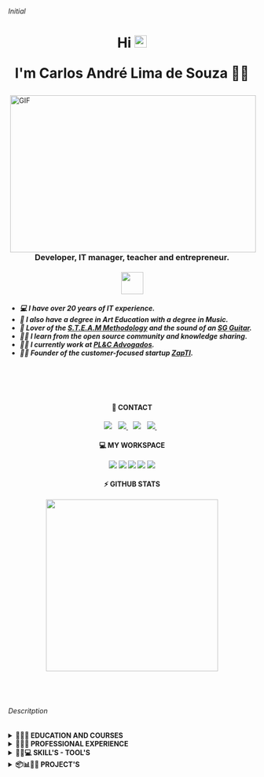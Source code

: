 <!-- INITIAL -->
###### Initial

<!-- PRESENTATION -->
<h1 align='center'>Hi <img src="https://media.giphy.com/media/hvRJCLFzcasrR4ia7z/giphy.gif" width="25px">
<p>I'm Carlos André Lima de Souza 👨‍💻</p>
</h1>

<!-- GIF-->
<img align="right" alt="GIF" src="https://github.com/abhisheknaiidu/abhisheknaiidu/blob/master/code.gif?raw=true" width="500" height="320" />

<h3 align='center'>Developer, IT manager, teacher and entrepreneur.
</br></br>
<img src="https://acegif.com/wp-content/gif/brazilian-flag-28.gif" width="45px">
</h3>

<!-- ABSTRATC -->
<h5>
  
- 💻 I have over 20 years of IT experience.
- 📘 I also have a degree in Art Education with a degree in Music.
- 📘 Lover of the <a href="https://en.wikipedia.org/wiki/STEAM_fields/">S.T.E.A.M Methodology</a> and the sound of an <a href="https://www.gibson.com/en-US/Guitar/USAPAH661/SG-Special/Vintage-Cherry/">SG Guitar</a>.
- 👨‍💻 I learn from the open source community and knowledge sharing.
- 👨‍💻 I currently work at <a href="https://www.plcadvogados.com.br/">PL&C Advogados</a>.
- 👨‍💻 Founder of the customer-focused startup <a href="https://www.zapti.com.br/">ZapTI</a>. 
</h5>
<br/>
<br/>
<br/>

<!-- CONTACTS -->
<h4 align='center'>  📱 CONTACT</h4>
<h4 align='center'>
  <!-- WHATSAPP -->
  <!--a href="https://api.whatsapp.com/send?phone=5531994039469&text=Ol%C3%A1%20Carlos%20via%20Github"-->
    <img src="https://img.shields.io/badge/WHATSAPP-%2325D366.svg?&style=for-the-badge&logo=whatsapp&logoColor=white" />    
  </a>&nbsp;&nbsp;
  <!-- TELEGRAM -->
  <a href="https://t.me/zapti">
    <img src="https://img.shields.io/badge/Telegram-2CA5E0?style=for-the-badge&logo=telegram&logoColor=white" />        
  </a>&nbsp;&nbsp;
  <!-- EMAIL -->
  <a href='mailto:carlos.andrel@yahoo.com.br?subject=Ol%C3%A1%20Carlos%20via%20Github&body=Olá Carlos tudo bem? via Github'></a>
    <img src="https://img.shields.io/badge/Gmail-D14836?style=for-the-badge&logo=gmail&logoColor=white" />
  </a>&nbsp;&nbsp;
  <!-- INSTAGRAM -->
    <a href="https://bit.ly/zaptiinstagram">
    <img src="https://img.shields.io/badge/instagram-%23E4405F.svg?&style=for-the-badge&logo=instagram&logoColor=white" />        
  </a>&nbsp;&nbsp;
</p>

<!-- MY WORKSPACE -->
<h4 align='center'>  💻 MY WORKSPACE<br/><br/>
  <img src="https://img.shields.io/badge/Linux-FCC624?style=for-the-badge&logo=linux&logoColor=black" />
  <img src="https://img.shields.io/badge/Windows-0078D6?style=for-the-badge&logo=windows&logoColor=white" />
  <img src="https://img.shields.io/badge/intel-core%20i7%203TH-%230071C5.svg?&style=for-the-badge&logo=intel&logoColor=white" />
  <img src="https://img.shields.io/badge/RAM-16GB-%230071C5.svg?&style=for-the-badge&logoColor=white" />
  <img src="https://img.shields.io/badge/nvidia-gtx%20750ti-%2376B900.svg?&style=for-the-badge&logo=nvidia&logoColor=white" />
</h4>

<!-- GITHUB STATS -->
<h4 align='center'>  ⚡ GITHUB STATS<br/><br/>
  <a href="#"><img src="https://github-readme-stats.vercel.app/api?username=andreirff&show_icons=true&count_private=true&theme=vision-friendly-dark" width="350"></a>
</h4><br/><br/>


<!-- DESCRIPTION -->
###### Descritption

<!-- EDUCATION -->
<details>
  <summary><b>  📆📝👨‍ EDUCATION AND COURSES</b></summary>

## EDUCATION [🔝](#initial)

 - 📖 **Specialization in Data Governance and Cybersecurity**\
📆 2022 - 2023\
📍 <a href="https://www.pucminas.br/">**Pontifical Catholic University - Puc Minas**</a> - Minas Gerais, Brazil 
  
- 📖 **Information Technology Management**\
📆 2012 - 2015\
📍 <a herf="https://estacio.br/">**University Estácio de Sá**</a> - Minas Gerais, Brazil

- 📖 **Art Education with a degree in Music**\
📆 2003 - 2006\
  📍 <a herf="https://www.uemg.br/">**University of State of Minas Gerais**</a> - Minas Gerais, Brazil


## COURSES IN PROGRESS... [🔝](#initial)

- 📖 **Android development with Java**\
📆 2021 - ...\
📍 **Udemy** - Education and learning marketplace
<img src="https://img.shields.io/badge/Github-100000?logo=github&logoColor=white" />
<img src="https://img.shields.io/badge/HTML5-E34F26?logo=html5&logoColor=white" />
<img src="https://img.shields.io/badge/CSS3-1572B6?&logo=css3&logoColor=white" />
<img src="https://img.shields.io/badge/JavaScript-323330?logo=javascript&logoColor=F7DF1E" />
<img src="https://img.shields.io/badge/Bootstrap-563D7C?logo=bootstrap&logoColor=white" />
<img src="https://img.shields.io/badge/PHP-777BB4?logo=php&logoColor=white" />
<img src="https://img.shields.io/badge/MySQL-00000F?logo=mysql&logoColor=white" />

- 📖 **Flutter development**\
📆 2021 - ...\
📍 **Udemy** - Education and learning marketplace
<img src="https://img.shields.io/badge/Flutter-02569B?logo=flutter&logoColor=white" />
<img src="https://img.shields.io/badge/Dart-0175C2?logo=dart&logoColor=white" />
<img src="https://img.shields.io/badge/Material--UI-0081CB?logo=material-ui&logoColor=white" />
<img src="https://img.shields.io/badge/Visual_Studio_Code-0078D4?logo=visual%20studio%20code&logoColor=white" />

- 📖 **Android development with Java and Kotlin**\
📆 2019 - 2020\
📍 **Udemy** - Education and learning marketplace
<img src="https://img.shields.io/badge/Android_Studio-3DDC84?logo=Android-Studio&logoColor=ffffff" />
<img src="https://img.shields.io/badge/Java-ED8B00?logo=java&logoColor=white" />
<img src="https://img.shields.io/badge/Kotlin-0095D5?logo=kotlin&logoColor=white" />
<img src="https://img.shields.io/badge/Material--UI-0081CB?logo=material-ui&logoColor=white" />
<img src="https://img.shields.io/badge/SQLite-07405E?logo=sqlite&logoColor=white" />
<img src="https://img.shields.io/badge/Google%20Cloud-black?&logo=google-cloud" />
<img src="https://img.shields.io/badge/Google%20Analytics-E37400?logo=google%20analytics&logoColor=white" />
<img src="https://img.shields.io/badge/Google%20Firebase-ffca28?logo=firebase&logoColor=black"/>
<img src="https://img.shields.io/badge/Google_Play-414141?logo=google-play&logoColor=white" />

</details>
  
  
<!-- PROFESSIONAL EXPERIENCE -->
<details>
  <summary><b>  📆📝💲 PROFESSIONAL EXPERIENCE</b></summary>
  
## to return click on the button [🔝](#initial)

- 👨‍💻 **IT Infrastructure Supervisorr**\
📆 2021 - Moment\
📍 <a href="https://www.plcadvogados.com.br/">**PL&C - Portela Lima Lobato Colen Advogados**</a> - Belo Horizonte/MG, Brazil
✏ **Core Business:** advocacy

- 👨‍💻 **IT Supervisor**\
📆 2020 - 2021\
📍 <a href="https://www.igh.org.br/">**IGH - Instituto de Gestão e Humanização**</a> - Contagem/MG, Brazil
✏ **Core Business:** public health
  
- 👨‍💻 **IT instructor**\
📆 2019 - 2020\
📍 <a href="https://www.codigokid.com.br/">**Código Kid - Escola de Tecnologia**</a> - Contagem/MG, Brazil
✏ **Core Business:** IT education
  
- 👨‍💻 **IT Coordinator**\
📆 2012 - 2018\
📍 <a href="https://www2.samp.com.br/">**Samp Minas Assistência Médica**</a> - Belo Horizonte/MG, Brazil
✏ **Core Business:** health plan
  
- 👨‍💻 **Infrastructure Support Analyst**\
📆 2010 - 2012\
📍 <a href="https://www.dtajeans.com.br/">**ICL - Industrial Cachoeira LTDA (DTA Jeans)**</a> - Betim/MG, Brazil
✏ **Core Business:** textile industry
  
- 👨‍💻 **Computing and Systems Technician**\
📆 2007 - 2010\
📍 <a href="http://www.meioambiente.mg.gov.br/">**Secretaria de Meio Ambiente do Estado de Minas Gerais**</a> - Minas Gerais, Brazil
✏ **Core Business:** environmental inspection
  
- 👨‍💻 **Arts Teacher**\
📆 2006 - 2006\
📍 <a href="https://www2.educacao.mg.gov.br/">**Secretaria de Educação do Estado de Minas Gerais**</a> - Minas Gerais, Brazil
✏ **Core Business:** Art education
  
- 👨‍💻 **Computing and Systems Technician**\
📆 2001 - 2005\
📍 <a href="https://www.caixa.gov.br/Paginas/home-caixa.aspx">**CEF - Caixa Econômica Federal**</a> - Brazil
✏ **Core Business:** financial institution
  
- 👨‍💻 **Computing and Systems Assistant**\
📆 1999 - 2001\
📍 <a href="https://www.bb.com.br/pbb/pagina-inicial#/">**Banco do Brasil**</a> - Brazil
✏ **Core Business:** financial institution
  
</details>


<!-- SKILLS & TOOLS -->
<details>
  <summary><b>📃🚀💻 SKILL'S - TOOL'S</b></summary>

  ## to return click on the button [🔝](#initial)
  
- [🤜🤛 Group](#-group-)
- [👨 Social](#-social-)
- [👩‍💻 Languages](#-languages-)
- [👩‍💻 IDE](#-ide-)
- [⚡ Database](#-database-)
- [📱 Mobile Frameworks](#-mobile-frameworks-)
- [🚀 Frameworks](#-frameworks-)
- [☁ Cloud](#-cloud-)
- [📊 Analytics](#-analytics-)
- [💻 OS](#-os-)
- [💻 Workspace Spec](#-workspace-spec-)
- [🛒 Store](#-store-)
- [👨‍💻 Office](#-office-)
- [🖍 Design](#-design-)
- [🎮 Games](#-games-)
- [📝 Blog](#-blog-)
- [🎞 Streaming](#-streaming-)
- [💲 Cryptocurrency](#-cryptocurrency-)
- [❤ Funding](#-funding-)
- [🎶 Sound](#-sound-)
- [🍔🍕 Food](#-food-)
- [✏ Contribute](#-contribute-)

### 🤜🤛 Group [🔝](#Descritption)
[![Discord](https://img.shields.io/badge/Discord-7289DA?logo=discord&logoColor=white)](https://discord.com)
[![MicrosoftTeams](https://img.shields.io/badge/Microsoft_Teams-6264A7?logo=microsoft-teams&logoColor=white)](https://microsoft.com)
[![Zomm](https://img.shields.io/badge/Zoom-2D8CFF?logo=zoom&logoColor=white)](https://www.zoom.com)

### 👨👩 Social [🔝](#Descritption)
[![Instagram](https://img.shields.io/badge/Instagram-E4405F?logo=instagram&logoColor=white)](https://instagram.com/)
[![Facebook](https://img.shields.io/badge/Facebook-1877F2?logo=facebook&logoColor=white)](https://facebook.com/)
[![Linkedin](https://img.shields.io/badge/LinkedIn-0077B5?logo=linkedin&logoColor=white)](https://www.linkedin.com/)
[![TikTok](https://img.shields.io/badge/TikTok-000000?logo=tiktok&logoColor=white)](https://tiktok.com/)
[![Steam](https://img.shields.io/badge/Steam-000000?logo=steam&logoColor=white)](https://steamcommunity.com/)
[![Github](https://img.shields.io/badge/Github-100000?ogo=github&logoColor=white)](https://github.com/)

### 👩‍💻 Languages [🔝](#Descritption)
[![JAVA](https://img.shields.io/badge/Java-ED8B00?logo=java&logoColor=white)](https://java.com/)
[![Javascript](https://img.shields.io/badge/JavaScript-323330?logo=javascript&logoColor=F7DF1E)](https://www.javascript.com/)
[![HTML5](https://img.shields.io/badge/HTML5-E34F26?logo=html5&logoColor=white)](https://html.com/)
[![CSS3](https://img.shields.io/badge/CSS3-1572B6?logo=css3&logoColor=white)](https://developer.mozilla.org/en-US/docs/Web/CSS)
[![PHP](https://img.shields.io/badge/PHP-777BB4?logo=php&logoColor=white)](https://php.net)
[![Markdown](https://img.shields.io/badge/Markdown-000000?logo=markdown&logoColor=white)](https://www.markdownguide.org/)
[![Git](https://img.shields.io/badge/Git-F05032?logo=git&logoColor=white)](https://git-scm.com/)
[![Github](https://img.shields.io/badge/github-100000?logo=github&logoColor=white)](https://github.com)
[![NPM](https://img.shields.io/badge/npm-CB3837?logo=npm&logoColor=white)](https://www.npmjs.com/)

### ⚡ Database [🔝](#Descritption)
<img src="https://img.shields.io/badge/MySQL-00000F?logo=mysql&logoColor=white" />
<img src="https://img.shields.io/badge/PostgreSQL-316192?logo=postgresql&logoColor=white" />
<img src="https://img.shields.io/badge/MongoDB-4EA94B?logo=mongodb&logoColor=white" />
<img src="https://img.shields.io/badge/SQLite-07405E?logo=sqlite&logoColor=white" />
<img src="https://img.shields.io/badge/Microsoft%20SQL%20Sever-CC2927?logo=microsoft%20sql%20server&logoColor=white" />
<img src="https://img.shields.io/badge/MariaDB-003545?logo=mariadb&logoColor=white" />
<img src="https://img.shields.io/badge/redis-%23DD0031.svg?logo=redis&logoColor=white"/>

### 📱 Mobile Frameworks [🔝](#Descritption)
<img src="https://img.shields.io/badge/Flutter-02569B?logo=flutter&logoColor=white" />

### 🚀 Frameworks [🔝](#Descritption)
<img src="https://img.shields.io/badge/Microsoft-666666?logo=microsoft&logoColor=white" />
<img src="https://img.shields.io/badge/Docker-2CA5E0?logo=docker&logoColor=white"/>
<img src="https://img.shields.io/badge/firebase-ffca28?logo=firebase&logoColor=black"/>
<img src="https://img.shields.io/badge/Git-F05032?logo=git&logoColor=white"/>
<img src="https://img.shields.io/badge/Postman-FF6C37?logo=Postman&logoColor=white"/>
<img src="https://img.shields.io/badge/PowerShell-5391FE?logo=PowerShell&logoColor=white"/>
<img src="https://img.shields.io/badge/PowerBI-F2C811?logo=Power%20BI&logoColor=black"/>
<img src="https://img.shields.io/badge/Nginx-009639?logo=nginx&logoColor=white"/>

### ☁ Cloud [🔝](#Descritption)
<img src="https://img.shields.io/badge/Amazon_AWS-232F3E?logo=amazon-aws&logoColor=white" />
<img src="https://img.shields.io/badge/Google_Cloud-4285F4?logo=google-cloud&logoColor=white" />
<img src="https://img.shields.io/badge/microsoft%20azure-0089D6?logo=microsoft-azure&logoColor=white" />

### 📊 Analytics [🔝](#Descritption)
<img src="https://img.shields.io/badge/Google%20Analytics-E37400?logo=google%20analytics&logoColor=white" />

### 💻 OS [🔝](#Descritption)
<img src="https://img.shields.io/badge/Windows-0078D6?logo=windows&logoColor=white" />
<img src="https://img.shields.io/badge/Android-3DDC84logo=android&logoColor=white" />
<img src="https://img.shields.io/badge/iOS-000000?logo=ios&logoColor=white" />
<img src="https://img.shields.io/badge/Linux-FCC624?logo=linux&logoColor=black" />
<img src="https://img.shields.io/badge/Ubuntu-E95420?logo=ubuntu&logoColor=white" />
<img src="https://img.shields.io/badge/Kali_Linux-557C94?logo=kali-linux&logoColor=white" />
<img src="https://img.shields.io/badge/Debian-A81D33?logo=debian&logoColor=white" />
<img src="https://img.shields.io/badge/Fedora-294172?logo=fedora&logoColor=white" />
<img src="https://img.shields.io/badge/Tails-56347C?logo=tails&logoColor=white" />
<img src="https://img.shields.io/badge/Windows_XP-003399?logo=windows-xp&logoColor=white" />

### 👩‍💻 IDE [🔝](#Descritption)
<img src="https://img.shields.io/badge/Visual_Studio_Code-0078D4?logo=visual%20studio%20code&logoColor=white" />
<img src="https://img.shields.io/badge/Xcode-007ACC?logo=Xcode&logoColor=white" />
<img src="https://img.shields.io/badge/Visual_Studio_2019-5C2D91?logo=visual%20studio&logoColor=white" />

### 🛒 Store [🔝](#Descritption)
<img src="https://img.shields.io/badge/Google_Play-414141?logo=google-play&logoColor=white" />
<img src="https://img.shields.io/badge/App_Store-0D96F6?logo=app-store&logoColor=white" />

### 👨‍💻 Office [🔝](#Descritption)
<img src="https://img.shields.io/badge/Microsoft_Excel-217346?logo=microsoft-excel&logoColor=white" />
<img src="https://img.shields.io/badge/Microsoft_PowerPoint-B7472A?logo=microsoft-powerpoint&logoColor=white" />
<img src="https://img.shields.io/badge/Microsoft_Access-A4373A?logo=microsoft-access&logoColor=white" />
<img src="https://img.shields.io/badge/Microsoft_SQL_Server-CC2927?logo=microsoft-sql-server&logoColor=white" />
<img src="https://img.shields.io/badge/Microsoft_Office-D83B01?logo=microsoft-office&logoColor=white" />
<img src="https://img.shields.io/badge/Microsoft_SharePoint-0078D4?logo=microsoft-sharepoint&logoColor=white" />
<img src="https://img.shields.io/badge/Microsoft_Word-2B579A?logo=microsoft-word&logoColor=white" />
<img src="https://img.shields.io/badge/Microsoft_Visio-3955A3?logo=microsoft-visio&logoColor=white" />
<img src="https://img.shields.io/badge/Google%20Sheets-34A853?logo=google-sheets&logoColor=white" />

### 💻 Workspace Spec [🔝](#Descritption)
<img src="https://img.shields.io/badge/NVIDIA-GTX1650-76B900?logo=nvidia&logoColor=white" />
<img src="https://img.shields.io/badge/AMD-Radeon_RX_5500-ED1C24?logo=amd&logoColor=white" />
<img src="https://img.shields.io/badge/Intel-Core_i5--10th-0071C5?logo=intel&logoColor=white" />
<img src="https://img.shields.io/badge/AMD-Ryzen_7_3800X-ED1C24?logo=amd&logoColor=white" />
<img src="https://img.shields.io/badge/Windows-ASUS_Zenbook_3-0078D6?logo=windows&logoColor=white" />
<img src="https://img.shields.io/badge/Apple-MacBook_Pro_2012-999999?logo=apple&logoColor=white" />

### 🖍📐 Design [🔝](#Descritption)
<img src="https://img.shields.io/badge/Adobe%20Illustrator-FF9A00?logo=adobe%20illustrator&logoColor=white" />
<img src="https://img.shields.io/badge/Adobe%20XD-FF61F6?logo=Adobe%20XD&logoColor=white" />
<img src="https://img.shields.io/badge/Adobe%20InDesign-FF3366?logo=Adobe%20InDesign&logoColor=white" />
<img src="https://img.shields.io/badge/gimp-5C5543?logo=gimp&logoColor=white" />

### 🎮🕹 Games [🔝](#Descritption)
<img src="https://img.shields.io/badge/PlayStation-003791?logo=playstation&logoColor=white" />
<img src="https://img.shields.io/badge/Xbox-107C10?logo=xbox&logoColor=white" />
<img src="https://img.shields.io/badge/Nintendo_Switch-E60012?logo=nintendo-switch&logoColor=white" />
<img src="https://img.shields.io/badge/Steam-000000?logo=steam&logoColor=white" />
<img src="https://img.shields.io/badge/Counter_Strike-000000?logo=counter-strike&logoColor=white" />
<img src="https://img.shields.io/badge/Itch.io-FA5C5C?logo=itch.io&logoColor=white" />
<img src="https://img.shields.io/badge/Stadia-CD2640?logo=stadia&logoColor=white" />
<img src="https://img.shields.io/badge/Nintendo_3DS-D12228?logo=nintendo-3ds&logoColor=white" />

### 📝 Blog [🔝](#Descritption)
<img src="https://img.shields.io/badge/Medium-12100E?logo=medium&logoColor=white" />
<img src="https://img.shields.io/badge/Wordpress-21759B?logo=wordpress&logoColor=white" />
<img src="https://img.shields.io/badge/Blogger-FF5722?logo=blogger&logoColor=white" />
<img src="https://img.shields.io/badge/RSS-FFA500?logo=rss&logoColor=white" />

### 🎞 Streaming [🔝](#Descritption)
<img src="https://img.shields.io/badge/YouTube-FF0000?logo=youtube&logoColor=white" />

### 💲 Cryptocurrency [🔝](#Descritption)
<img src="https://img.shields.io/badge/Bitcoin-000000?logo=bitcoin&logoColor=white" />

### ❤ Funding [🔝](#Descritption)
<img src="https://img.shields.io/badge/picpay-21C25E?logo=picpay&logoColor=white" />
<img src="https://img.shields.io/badge/PayPal-00457C?logo=paypal&logoColor=white" />
<img src="https://img.shields.io/badge/Patreon-F96854?logo=patreon&logoColor=white" />

### 🎶 Sound [🔝](#Descritption)
<img src="https://img.shields.io/badge/Spotify-1ED760?logo=spotify&logoColor=white" />
<img src="https://img.shields.io/badge/SoundCloud-FF3300?logo=soundcloud&logoColor=white" />

### 🍔🍕 Food [🔝](#Descritption)
<img src="https://img.shields.io/badge/Uber_Eats-5FB709?logo=uber-eats&logoColor=white" />
<img src="https://img.shields.io/badge/Aiqfome-7A1FA2?logo=aiqfome&logoColor=white" />
<img src="https://img.shields.io/badge/iFood-EA1D2C?logo=ifood&logoColor=white" />

</details>

<details>
  <summary><b>  📦📊👨‍💻 PROJECT'S</b></summary>
  
  ## to return click on the button [🔝](#initial)
  
</details>
